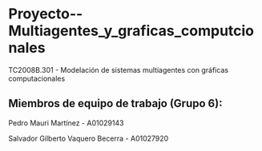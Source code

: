 # Proyecto--Multiagentes_y_graficas_computcionales

TC2008B.301 - Modelación de sistemas multiagentes con gráficas computacionales

## Miembros de equipo de trabajo (Grupo 6):

Pedro Mauri Martínez - A01029143

Salvador Gilberto Vaquero Becerra - A01027920
